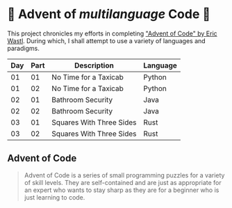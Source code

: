 # :christmas_tree: Advent of *multilanguage* Code :christmas_tree:

This project chronicles my efforts in completing ["Advent of Code" by Eric Wastl](http://adventofcode.com/2016).
During which, I shall attempt to use a variety of languages and paradigms.

| Day | Part | Description              | Language |
| --- | ---- | ------------------------ | -------- |
| 01  | 01   | No Time for a Taxicab    | Python   |
| 01  | 02   | No Time for a Taxicab    | Python   |
| 02  | 01   | Bathroom Security        | Java     |
| 02  | 02   | Bathroom Security        | Java     |
| 03  | 01   | Squares With Three Sides | Rust     |
| 03  | 02   | Squares With Three Sides | Rust     |

## Advent of Code

>Advent of Code is a series of small programming puzzles for a variety of skill levels. They are self-contained and are just as appropriate for an expert who wants to stay sharp as they are for a beginner who is just learning to code.
